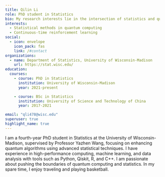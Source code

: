 ```yaml
---
title: Qilin Li
role: PhD student in Statistics
bio: My research interests lie in the intersection of statistics and quantum computation. 
interests: 
  - Statistical methods in quantum computing
  - Continuous-time reinforcement learning
social:
  - icon: envelope
    icon_pack: fas
    link: /#contact
organizations:
  - name: Department of Statistics, University of Wisconsin-Madison
    url: https://stat.wisc.edu/
education:
  courses:
    - course: PhD in Statistics
      institution: University of Wisconsin-Madison
      year: 2021-present

    - course: BSc in Statistics
      institution: University of Science and Technology of China
      year: 2017-2021

email: "qli478@wisc.edu"
superuser: true
highlight_name: true
---
```


I am a fourth-year PhD student in Statistics at the University of Wisconsin-Madison, supervised by Professor Yazhen Wang, focusing on enhancing quantum algorithms using advanced statistical techniques. I have experience in high-performance computing, machine learning, and data analysis with tools such as Python, Qiskit, R, and C++. I am passionate about pushing the boundaries of quantum computing and statistics. In my spare time, I enjoy traveling and playing basketball. 

